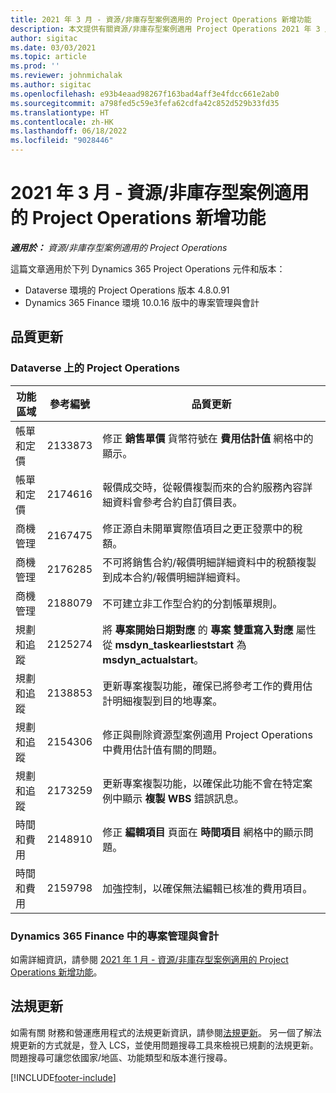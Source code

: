 ```yaml
---
title: 2021 年 3 月 - 資源/非庫存型案例適用的 Project Operations 新增功能
description: 本文提供有關資源/非庫存型案例適用 Project Operations 2021 年 3 月發行版本中所提供之品質更新的資訊。
author: sigitac
ms.date: 03/03/2021
ms.topic: article
ms.prod: ''
ms.reviewer: johnmichalak
ms.author: sigitac
ms.openlocfilehash: e93b4eaad98267f163bad4aff3e4fdcc661e2ab0
ms.sourcegitcommit: a798fed5c59e3fefa62cdfa42c852d529b33fd35
ms.translationtype: HT
ms.contentlocale: zh-HK
ms.lasthandoff: 06/18/2022
ms.locfileid: "9028446"
---
```

# <a name="whats-new-march-2021---project-operations-for-resourcenon-stocked-based-scenarios"></a>2021 年 3 月 - 資源/非庫存型案例適用的 Project Operations 新增功能

_**適用於：** 資源/非庫存型案例適用的 Project Operations_

這篇文章適用於下列 Dynamics 365 Project Operations 元件和版本：

- Dataverse 環境的 Project Operations 版本 4.8.0.91 
- Dynamics 365 Finance 環境 10.0.16 版中的專案管理與會計 

## <a name="quality-updates"></a>品質更新

### <a name="project-operations-on-dataverse"></a>Dataverse 上的 Project Operations


| **功能區域** | **參考編號** | **品質更新** |
| --- | --- | --- |
| 帳單和定價 | 2133873 | 修正 **銷售單價** 貨幣符號在 **費用估計值** 網格中的顯示。 |
| 帳單和定價 | 2174616 | 報價成交時，從報價複製而來的合約服務內容詳細資料會參考合約自訂價目表。 |
| 商機管理 | 2167475 | 修正源自未開單實際值項目之更正發票中的稅額。 |
| 商機管理 | 2176285 | 不可將銷售合約/報價明細詳細資料中的稅額複製到成本合約/報價明細詳細資料。 |
| 商機管理 | 2188079 | 不可建立非工作型合約的分割帳單規則。 |
| 規劃和追蹤 | 2125274 | 將 **專案開始日期對應** 的 **專案 雙重寫入對應** 屬性從 **msdyn\_taskearlieststart** 為 **msdyn\_actualstart**。 |
| 規劃和追蹤 | 2138853 | 更新專案複製功能，確保已將參考工作的費用估計明細複製到目的地專案。 |
| 規劃和追蹤 | 2154306 | 修正與刪除資源型案例適用 Project Operations 中費用估計值有關的問題。 |
| 規劃和追蹤 | 2173259 | 更新專案複製功能，以確保此功能不會在特定案例中顯示 **複製 WBS** 錯誤訊息。 |
| 時間和費用 | 2148910 | 修正 **編輯項目** 頁面在 **時間項目** 網格中的顯示問題。 |
| 時間和費用 | 2159798 | 加強控制，以確保無法編輯已核准的費用項目。 |

### <a name="project-management-and-accounting-on-dynamics-365-finance"></a>Dynamics 365 Finance 中的專案管理與會計

如需詳細資訊，請參閱 [2021 年 1 月 - 資源/非庫存型案例適用的 Project Operations 新增功能](whats-new-jan-2021-resource-based.md)。

## <a name="regulatory-updates"></a>法規更新

如需有關 財務和營運應用程式的法規更新資訊，請參閱[法規更新](/dynamics365/finance/localizations/regulatory-updates)。 另一個了解法規更新的方式就是，登入 LCS，並使用問題搜尋工具來檢視已規劃的法規更新。 問題搜尋可讓您依國家/地區、功能類型和版本進行搜尋。


[!INCLUDE[footer-include](../includes/footer-banner.md)]